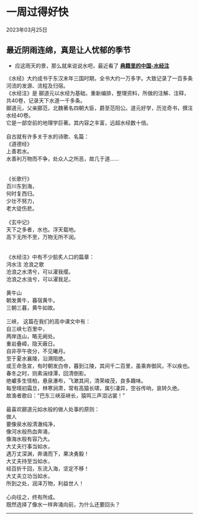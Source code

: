 # 一周过得好快
<div class="date">2023年03月25日</div>

## 最近阴雨连绵，真是让人忧郁的季节
- 应这雨天的景，那么就来说说水吧，最近看了 **[典籍里的中国-水经注](https://v.youku.com/v_show/id_XNTkxNTU4Njk1Ng==.html?showid=bbaf731e4717460da32e)**

《水经》大约成书于东汉末年三国时期，全书大约一万多字。大致记录了一百多条河流的发源、流程及归宿。</br>
《水经注》是 郦道元以水经为基础，重新编排，整理资料，所做的注解、注释，共40卷，记录天下水道一千多条。</br>
郦道元，父亲郦范，北魏著名四朝大臣，爵至范阳公。道元好学，历览奇书，撰注水经40卷。</br>
它是一部空前的地理学巨著。其内容之丰富，远超水经数十倍。</br>
</br>
自古就有许多关于水的诗歌、名篇：</br>
《道德经》</br>
上善若水。</br>
水善利万物而不争，处众人之所恶，故几于道......</br>
</br>    
《长歌行》</br>
百川东到海，</br>
何时复西归。</br>
少壮不努力，</br>
老大徒伤悲。</br>
</br>
《玄中记》</br>
天下之多者，水也。浮天载地。</br>
高下无所不至，万物无所不润。</br>
</br>   
《水经注》中有不少脍炙人口的篇章：</br>
沔水注 沧浪之歌</br>
沧浪之水清兮，可以濯我缨。</br>
沧浪之水浊兮，可以濯我足。</br>
</br>
黄牛山</br>
朝发黄牛，暮宿黄牛。</br>
三朝三暮，黄牛如故。</br>
</br>
三峡， 这篇在我们的高中课文中有：</br>
自三峡七百里中，</br>
两岸连山，略无阙处。</br>
重岩叠嶂，隐天蔽日。</br>
自非亭午夜分，不见曦月。</br>
至于夏水襄陵，沿溯阻绝。</br>
或王命急宣，有时朝发白帝，暮到江陵，其间千二百里，虽乘奔御风，不以疾也。</br>
春冬之时，则素湍绿潭，回清倒影。</br>
绝巘多生怪柏，悬泉瀑布，飞漱其间，清荣峻茂，良多趣味。</br>
每至晴初霜旦，林寒涧肃，常有高猿长啸，属引凄异，空谷传响，哀转久绝。</br>
故渔者歌曰：“巴东三峡巫峡长，猿鸣三声泪沾裳！”</br>
</br>
最喜欢郦道元如水般的做人处事的原则：</br>
做人</br>
要像泉水般清澈纯净，</br>
像河水般热血奔涌，<br>
像海水般有容乃大。</br>
大丈夫行事当如水，</br>
遇万丈深渊，奔涌而下，果决勇毅！</br>
大丈夫持至当如水，</br>
经百折千回，东流入海，坚定不移！</br>
大丈夫立功当如水，</br>
所到之处，润泽万物，利益世人！</br>
</br>
心向往之，终有所成。</br>
既然选择了像水一样奔涌向前，为什么还要回头？</br>

***    